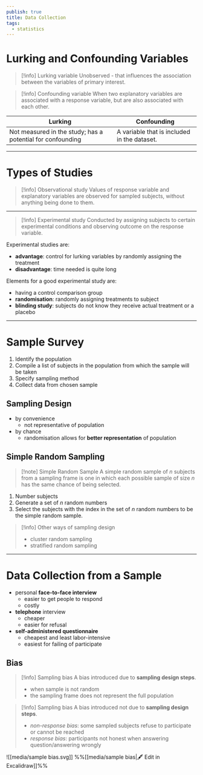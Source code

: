 ```yaml
---
publish: true
title: Data Collection
tags:
  - statistics
---
```

# Lurking and Confounding Variables

> [!info] Lurking variable
> Unobserved - that influences the association between the variables of primary interest.

> [!info] Confounding variable
> When two explanatory variables are associated with a response variable, but are also associated with each other.


| Lurking                                                    | Confounding                                 |
| ---------------------------------------------------------- | ------------------------------------------- |
| Not measured in the study; has a potential for confounding | A variable that is included in the dataset. |

---

# Types of Studies

> [!info] Observational study
> Values of response variable and explanatory variables are observed for sampled subjects, without anything being done to them.

---

> [!info] Experimental study
> Conducted by assigning subjects to certain experimental conditions and observing outcome on the response variable.

Experimental studies are:
- **advantage**: control for lurking variables by randomly assigning the treatment
- **disadvantage**: time needed is quite long

Elements for a good experimental study are:
- having a control comparison group
- **randomisation**: randomly assigning treatments to subject
- **blinding study**: subjects do not know they receive actual treatment or a placebo

---

# Sample Survey

1. Identify the population
2. Compile a list of subjects in the population from which the sample will be taken
3. Specify sampling method
4. Collect data from chosen sample

## Sampling Design

- by convenience
	- not representative of population
- by chance
	- randomisation allows for **better representation** of population

## Simple Random Sampling

> [!note] Simple Random Sample
> A simple random sample of $n$ subjects from a sampling frame is one in which each possible sample of size $n$ has the same chance of being selected.

1. Number subjects
2. Generate a set of $n$ random numbers
3. Select the subjects with the index in the set of $n$ random numbers to be the simple random sample.

> [!info] Other ways of sampling design
> - cluster random sampling
> - stratified random sampling

---

# Data Collection from a Sample

- personal **face-to-face interview**
	- easier to get people to respond
	- costly
- **telephone** interview
	- cheaper
	- easier for refusal
- **self-administered questionnaire**
	- cheapest and least labor-intensive
	- easiest for failing of participate

## Bias

> [!info] Sampling bias
> A bias introduced due to **sampling design steps**.
> - when sample is not random
> - the sampling frame does not represent the full population

> [!info] Sampling bias
> A bias introduced not due to **sampling design steps**.
> - *non-response bias*: some sampled subjects refuse to participate or cannot be reached
> - _response bias_: participants not honest when answering question/answering wrongly

![[media/sample bias.svg]]
%%[[media/sample bias|🖋 Edit in Excalidraw]]%%

